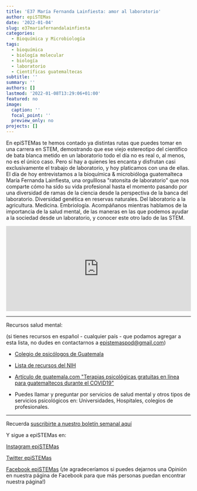 ```yaml
---
title: 'E37 María Fernanda Lainfiesta: amor al laboratorio'
author: epiSTEMas
date: '2022-01-04'
slug: e37mariafernandalainfiesta
categories:
  - Bioquímica y Microbiología
tags:
  - bioquímica
  - biología molecular
  - biología
  - laboratorio
  - Científicas guatemaltecas
subtitle: ''
summary: ''
authors: []
lastmod: '2022-01-08T13:29:06+01:00'
featured: no
image:
  caption: ''
  focal_point: ''
  preview_only: no
projects: []
---
```


En epiSTEMas te hemos contado ya distintas rutas que puedes tomar en una carrera en STEM, demostrando que ese viejo estereotipo del científico de bata blanca metido en un laboratorio todo el día no es real o, al menos, no es el único caso. Pero sí hay a quienes les encanta y disfrutan casi exclusivamente el trabajo de laboratorio, y hoy platicamos con una de ellas. El día de hoy entrevistamos a la bioquímica & microbióloga guatemalteca María Fernanda Lainfiesta, una orgulllosa "ratonsita de laboratorio" que nos comparte cómo ha sido su vida profesional hasta el momento pasando por una diversidad de ramas de la ciencia desde la perspectiva de la banca del laboratorio. Diversidad genética en reservas naturales. Del laboratorio a la agricultura. Medicina. Embriología. Acompáñanos mientras hablamos de la importancia de la salud mental, de las maneras en las que podemos ayudar a la sociedad desde un laboratorio, y conocer este otro lado de las STEM.

<iframe src="https://open.spotify.com/embed/episode/2UUgwYXDzRtxXErs6y4jel?utm_source=generator" width="100%" height="232" frameBorder="0" allowfullscreen="" allow="autoplay; clipboard-write; encrypted-media; fullscreen; picture-in-picture"></iframe>

- - - - -

Recursos salud mental:

(si tienes recursos en español - cualquier país - que podamos agregar a esta lista, no dudes en contactarnos a epistemaspod@gmail.com)

- [Colegio de psicólogos de Guatemala](https://www.colegiodepsicologos.org.gt/events/atencion-psicologica-gratuita/)

- [Lista de recursos del NIH](https://www.nimh.nih.gov/get-involved/education-awareness/espanol/recursos-para-compartir-sobre-la-salud-mental-en-espanol)


- [Artículo de guatemala.com "Terapias psicológicas gratuitas en línea para guatemaltecos durante el COVID19"](https://www.guatemala.com/noticias/vida/terapias-psicologicas-gratuitas-linea-guatemaltecos-covid-19.html)

- Puedes llamar y preguntar por servicios de salud mental y otros tipos de servicios psicológicos en: Universidades, Hospitales, colegios de profesionales.

- - - - -

Recuerda [suscribirte a nuestro boletín semanal aquí](http://eepurl.com/hyEnr1)

Y sigue a epiSTEMas en:

[Instagram epiSTEMas](https://www.instagram.com/epistemas/)  

[Twitter epiSTEMas](https://twitter.com/epiSTEMas_Pod)

[Facebook epiSTEMas](https://www.facebook.com/epiSTEMasPod) (¡te agradeceríamos si puedes dejarnos una Opinión en nuestra página de Facebook para que más personas puedan encontrar nuestra página!)
